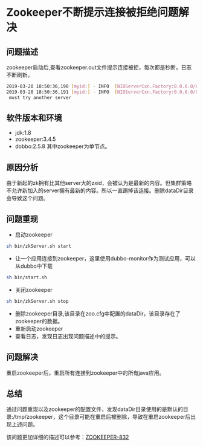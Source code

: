 # Zookeeper不断提示连接被拒绝问题解决

## 问题描述
zookeeper启动后,查看zookeeper.out文件提示连接被拒，每次都是秒断，日志不断刷新。

```bash 
2019-03-20 18:50:36,190 [myid:] - INFO  [NIOServerCxn.Factory:0.0.0.0/0.0.0.0:2181:NIOServerCnxnFactory@197] - Accepted socket connection from /127.0.0.1:45886
2019-03-20 18:50:36,191 [myid:] - INFO  [NIOServerCxn.Factory:0.0.0.0/0.0.0.0:2181:ZooKeeperServer@812] - Refusing session request for client /127.0.0.1:45886 as it has seen zxid 0x9 our last zxid is 0x0 client
 must try another server
```

## 软件版本和环境

- jdk:1.8
- zookeeper:3.4.5
- dobbo:2.5.8
其中zookeeper为单节点。

## 原因分析

由于新起的zk拥有比其他server大的zxid，会被认为是最新的内容。但集群策略不允许新加入的server拥有最新的内容。所以一直踢掉该连接。删除dataDir目录会导致这个问题。


## 问题重现

- 启动zookeeper
```bash
sh bin/zkServer.sh start
```
- 让一个应用连接到zookeeper，这里使用dubbo-monitor作为测试应用，可以从dubbo中下载
``` bash
sh bin/start.sh
```
- 关闭zookeeper
``` bash
sh bin/zkServer.sh stop
```
- 删除zookeeper目录,该目录在zoo.cfg中配置的dataDir，该目录存在了zookeeper的数据。
- 重新启动zookeeper
- 查看日志，发现日志出现问题描述中的提示。

## 问题解决

重启zookeeper后，重启所有连接到zookeeper中的所有java应用。

## 总结
通过问题重现以及zookeeper的配置文件，发现dataDir目录使用的是默认的目录:/tmp/zookeeper，这个目录可能在重启后被删除，导致在重启zookeeper后出现上述问题。


该问题更加详细的描述可以参考：[ZOOKEEPER-832](https://issues.apache.org/jira/browse/ZOOKEEPER-832)

<Valine/>



